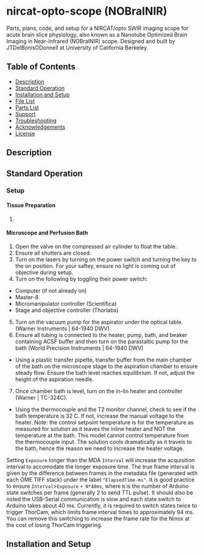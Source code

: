 # nircat-opto-scope (NOBraINIR)
Parts, plans, code, and setup for a NIRCAT/opto SWIR imaging scope for acute brain slice physiology, also known as a Nanotube Optimized Brain Imaging in Near-Infrared (NOBraINIR) scope. Designed and built by JTDelBonisODonnell at University of California Berkeley.

## Table of Contents
* [Description](#description)
* [Standard Operation](#sop)
* [Installation and Setup](#installation)
* [File List](#filelist)
* [Parts List](#partslist)
* [Support](#support)
* [Troubleshooting](#troubleshooting)
* [Acknowledgements](#acknowledgements)
* [License](#license)

<a name="description"></a> 
## Description

<a name="sop"></a> 
## Standard Operation

### Setup
#### Tissue Preparation
1. 
#### Microscope and Perfusion Bath
1. Open the valve on the compressed air cylinder to float the table.
2. Ensure all shutters are closed.
3. Turn on the lasers by turning on the power switch and turning the key to the on position. For your saftey, ensure no light is coming out of objective during setup.
4. Turn on the following by toggling their power switch:
  * Computer (if not already on)
  * Master-8
  * Micromanipulator controller (Scientifica)
  * Stage and objective controller (Thorlabs)
5. Turn on the vacuum pump for the aspirator under the optical table. (Warner Instruments | 64-1940	DWV)
6. Ensure all tubing is connected to the heater, pump, bath, and beaker containing ACSF buffer and then turn on the parastaltic pump for the bath (World Precision Instruments | 64-1940	DWV)
  * Using a plastic transfer pipette, transfer buffer from the main chamber of the bath on the microscope stage to the aspiration chamber to ensure steady flow. Ensure the bath level reaches equilibrium. If not, adjust the height of the aspiration needle.
7. Once chamber bath is level, turn on the in-lin heater and controller (Warner | TC-324C).
  * Using the thermocouple and the T2 monitor channel, check to see if the bath temperature is 32 C. If not, increase the manual voltage to the heater. Note: the control setpoint temperature is for the temperature as measured for solution as it leaves the inline heater and NOT the temperature at the bath. This model cannot control temperature from the thermocouple input. The solution cools dramatically as it travels to the bath, hence the reason we need to increase the heater voltage.


Setting `Exposure` longer than the MDA `Interval` will increase the acquisition interval to accomodate the longer exposure time. The true frame interval is given by the difference between frames in the metadata file (generated with each OME TIFF stack) under the label `"ElapsedTime-ms"`. It is good practice to ensure `Interval`>`Exposure` `+ N*40ms`, where `N` is the number of Arduino state switches per frame (generally 2 to send TTL pulse). It should also be noted the USB-Serial communication is slow and each state switch to Arduino takes about 40 ms. Currently, it is required to switch states twice to trigger ThorCam, which limits frame interval times to approximately 94 ms. You can remove this switching to increase the frame rate for the Ninox at the cost of losing ThorCam triggering.
<a name="installation"></a> 
## Installation and Setup
